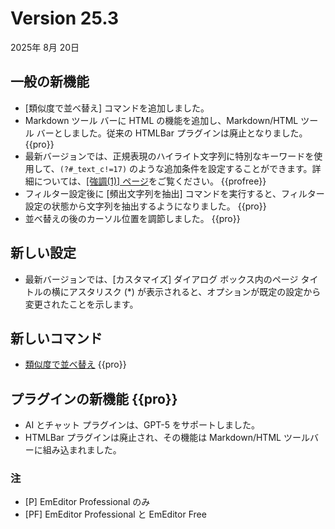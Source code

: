 # Version 25.3

2025年 8月 20日

## 一般の新機能

- [類似度で並べ替え] コマンドを追加しました。
- Markdown ツール バーに HTML の機能を追加し、Markdown/HTML ツール バーとしました。従来の HTMLBar プラグインは廃止となりました。 {{pro}}
- 最新バージョンでは、正規表現のハイライト文字列に特別なキーワードを使用して、`(?#_text_c!=17)` のような追加条件を設定することができます。詳細については、[\[強調(1)\] ページ](../dlg/properties/highlight1/index)をご覧ください。 {{profree}}
- フィルター設定後に [頻出文字列を抽出] コマンドを実行すると、フィルター設定の状態から文字列を抽出するようになりました。 {{pro}}
- 並べ替えの後のカーソル位置を調節しました。 {{pro}}

## 新しい設定

- 最新バージョンでは、[カスタマイズ] ダイアログ ボックス内のページ タイトルの横にアスタリスク (\*) が表示されると、オプションが既定の設定から変更されたことを示します。

## 新しいコマンド

- [類似度で並べ替え](../cmd/sort/sort_similarity) {{pro}}

## プラグインの新機能 {{pro}}

- AI とチャット プラグインは、GPT-5 をサポートしました。
- HTMLBar プラグインは廃止され、その機能は Markdown/HTML ツールバーに組み込まれました。

### 注

- \[P\] EmEditor Professional のみ
- \[PF\] EmEditor Professional と EmEditor Free
